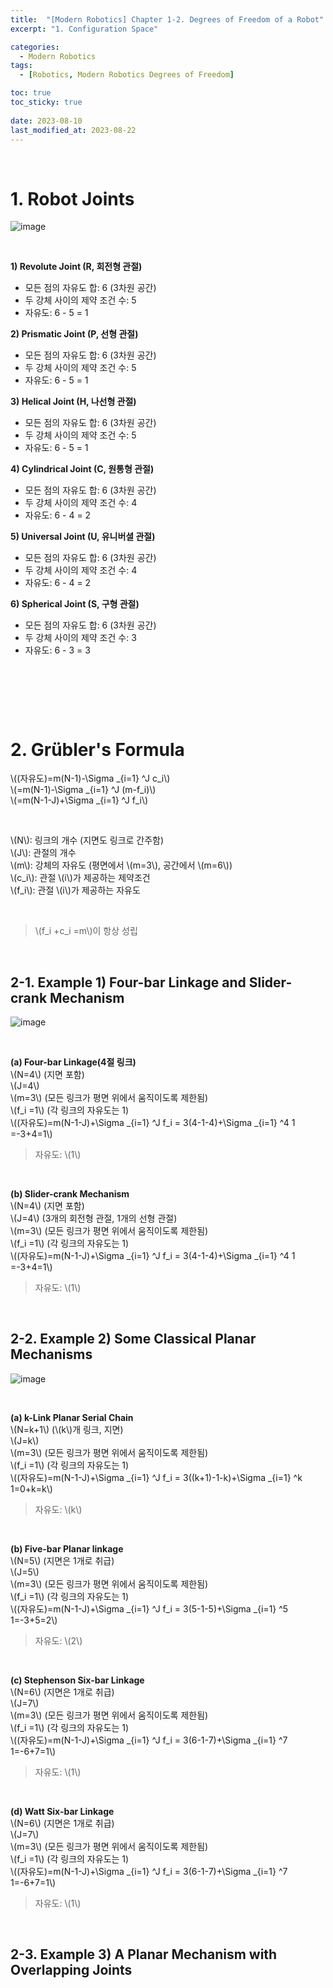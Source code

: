 ```yaml
---
title:  "[Modern Robotics] Chapter 1-2. Degrees of Freedom of a Robot"
excerpt: "1. Configuration Space"

categories:
  - Modern Robotics
tags:
  - [Robotics, Modern Robotics Degrees of Freedom]

toc: true
toc_sticky: true
 
date: 2023-08-10
last_modified_at: 2023-08-22
---
```


&nbsp;

# 1. Robot Joints
![image](/assets/images/Typical_Robot_Joints.png)

&nbsp;

**1) Revolute Joint (R, 회전형 관절)**
- 모든 점의 자유도 합: 6 (3차원 공간)
- 두 강체 사이의 제약 조건 수: 5
- 자유도: 6 - 5 = 1

**2) Prismatic Joint (P, 선형 관절)**
- 모든 점의 자유도 합: 6 (3차원 공간)
- 두 강체 사이의 제약 조건 수: 5
- 자유도: 6 - 5 = 1

**3) Helical Joint (H, 나선형 관절)**
- 모든 점의 자유도 합: 6 (3차원 공간)
- 두 강체 사이의 제약 조건 수: 5
- 자유도: 6 - 5 = 1

**4) Cylindrical Joint (C, 원통형 관절)**
- 모든 점의 자유도 합: 6 (3차원 공간)
- 두 강체 사이의 제약 조건 수: 4
- 자유도: 6 - 4 = 2

**5) Universal Joint (U, 유니버셜 관절)**
- 모든 점의 자유도 합: 6 (3차원 공간)
- 두 강체 사이의 제약 조건 수: 4
- 자유도: 6 - 4 = 2

**6) Spherical Joint (S, 구형 관절)**
- 모든 점의 자유도 합: 6 (3차원 공간)
- 두 강체 사이의 제약 조건 수: 3
- 자유도: 6 - 3 = 3

&nbsp;

&nbsp;

&nbsp;

# 2. Grübler's Formula
\\((자유도)=m(N-1)-\Sigma _{i=1} ^J c_i\\)\
\\(=m(N-1)-\Sigma _{i=1} ^J (m-f_i)\\)\
\\(=m(N-1-J)+\Sigma _{i=1} ^J f_i\\)

&nbsp;

\\(N\\): 링크의 개수 (지면도 링크로 간주함)\
\\(J\\): 관절의 개수\
\\(m\\): 강체의 자유도 (평면에서 \\(m=3\\), 공간에서 \\(m=6\\))\
\\(c_i\\): 관절 \\(i\\)가 제공하는 제약조건\
\\(f_i\\): 관절 \\(i\\)가 제공하는 자유도

&nbsp;

> \\(f_i +c_i =m\\)이 항상 성립

&nbsp;

## 2-1. Example 1) Four-bar Linkage and Slider-crank Mechanism
![image](/assets/images/Fourbar_Linkage_and_Slidercrank_Mechanism.png)

&nbsp;

**(a) Four-bar Linkage(4절 링크)**\
\\(N=4\\) (지면 포함)\
\\(J=4\\)\
\\(m=3\\) (모든 링크가 평면 위에서 움직이도록 제한됨)\
\\(f_i =1\\) (각 링크의 자유도는 1)\
\\((자유도)=m(N-1-J)+\Sigma _{i=1} ^J f_i = 3(4-1-4)+\Sigma _{i=1} ^4 1 =-3+4=1\\)
> 자유도: \\(1\\)

&nbsp;

**(b) Slider-crank Mechanism**\
\\(N=4\\) (지면 포함)\
\\(J=4\\) (3개의 회전형 관절, 1개의 선형 관절)\
\\(m=3\\) (모든 링크가 평면 위에서 움직이도록 제한됨)\
\\(f_i =1\\) (각 링크의 자유도는 1)\
\\((자유도)=m(N-1-J)+\Sigma _{i=1} ^J f_i = 3(4-1-4)+\Sigma _{i=1} ^4 1 =-3+4=1\\)
> 자유도: \\(1\\)

&nbsp;

## 2-2. Example 2) Some Classical Planar Mechanisms
![image](/assets/images/Some_Classical_Mechanisms.png)

&nbsp;

**(a) k-Link Planar Serial Chain**\
\\(N=k+1\\) (\\(k\\)개 링크, 지면)\
\\(J=k\\)\
\\(m=3\\) (모든 링크가 평면 위에서 움직이도록 제한됨)\
\\(f_i =1\\) (각 링크의 자유도는 1)\
\\((자유도)=m(N-1-J)+\Sigma _{i=1} ^J f_i = 3((k+1)-1-k)+\Sigma _{i=1} ^k 1=0+k=k\\)
> 자유도: \\(k\\)

&nbsp;

**(b) Five-bar Planar linkage**\
\\(N=5\\) (지면은 1개로 취급)\
\\(J=5\\)\
\\(m=3\\) (모든 링크가 평면 위에서 움직이도록 제한됨)\
\\(f_i =1\\) (각 링크의 자유도는 1)\
\\((자유도)=m(N-1-J)+\Sigma _{i=1} ^J f_i = 3(5-1-5)+\Sigma _{i=1} ^5 1=-3+5=2\\)
> 자유도: \\(2\\)

&nbsp;

**(c) Stephenson Six-bar Linkage**\
\\(N=6\\) (지면은 1개로 취급)\
\\(J=7\\)\
\\(m=3\\) (모든 링크가 평면 위에서 움직이도록 제한됨)\
\\(f_i =1\\) (각 링크의 자유도는 1)\
\\((자유도)=m(N-1-J)+\Sigma _{i=1} ^J f_i = 3(6-1-7)+\Sigma _{i=1} ^7 1=-6+7=1\\)
> 자유도: \\(1\\)

&nbsp;

**(d) Watt Six-bar Linkage**\
\\(N=6\\) (지면은 1개로 취급)\
\\(J=7\\)\
\\(m=3\\) (모든 링크가 평면 위에서 움직이도록 제한됨)\
\\(f_i =1\\) (각 링크의 자유도는 1)\
\\((자유도)=m(N-1-J)+\Sigma _{i=1} ^J f_i = 3(6-1-7)+\Sigma _{i=1} ^7 1=-6+7=1\\)
> 자유도: \\(1\\)

&nbsp;

## 2-3. Example 3) A Planar Mechanism with Overlapping Joints
